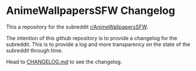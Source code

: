 # AnimeWallpapersSFW Changelog
This a repository for the subreddit [r/AnimeWallpapersSFW](https://www.reddit.com/r/AnimeWallpapersSFW/).

The intention of this github repository is to provide a changelog for the subreddit. This is to provide a log and more transparency on the state of the subreddit through time.

Head to [CHANGELOG.md](https://github.com/AnimeWallpapersSFW/changelog/blob/main/CHANGELOG.md) to see the changelog.

